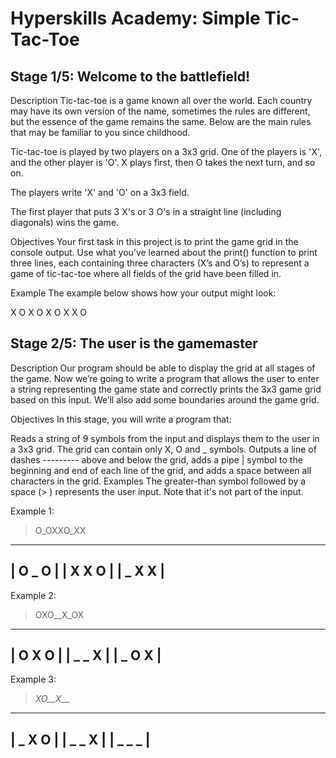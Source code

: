 # Hyperskills Academy: Simple Tic-Tac-Toe

## Stage 1/5: Welcome to the battlefield!
Description
Tic-tac-toe is a game known all over the world. Each country may have its own version of the name, sometimes the rules are different, but the essence of the game remains the same. Below are the main rules that may be familiar to you since childhood.

Tic-tac-toe is played by two players on a 3x3 grid. One of the players is 'X', and the other player is 'O'. X plays first, then O takes the next turn, and so on.

The players write 'X' and 'O' on a 3x3 field.

The first player that puts 3 X's or 3 O's in a straight line (including diagonals) wins the game.

Objectives
Your first task in this project is to print the game grid in the console output. Use what you’ve learned about the print() function to print three lines, each containing three characters (X’s and O’s) to represent a game of tic-tac-toe where all fields of the grid have been filled in.

Example
The example below shows how your output might look:

X O X
O X O
X X O 

## Stage 2/5: The user is the gamemaster
Description
Our program should be able to display the grid at all stages of the game. Now we’re going to write a program that allows the user to enter a string representing the game state and correctly prints the 3x3 game grid based on this input. We’ll also add some boundaries around the game grid.

Objectives
In this stage, you will write a program that:

Reads a string of 9 symbols from the input and displays them to the user in a 3x3 grid. The grid can contain only X, O and _ symbols.
Outputs a line of dashes --------- above and below the grid, adds a pipe | symbol to the beginning and end of each line of the grid, and adds a space between all characters in the grid.
Examples
The greater-than symbol followed by a space (> ) represents the user input. Note that it's not part of the input.

Example 1:

> O_OXXO_XX
---------
| O _ O |
| X X O |
| _ X X |
---------
Example 2:

> OXO__X_OX
---------
| O X O |
| _ _ X |
| _ O X |
---------
Example 3:

> _XO__X___
---------
| _ X O |
| _ _ X |
| _ _ _ |
---------